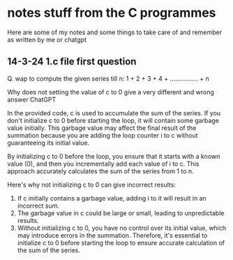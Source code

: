 # notes stuff from the C programmes

Here are some of my notes and some things to take care of and remember as written by me or chatgpt

## 14-3-24 1.c file first question

Q. wap to compute the given series till n: 1 + 2 + 3 + 4 +  ................ + n

Why does not setting the value of c to 0 give a very different and wrong answer
ChatGPT

In the provided code, c is used to accumulate the sum of the series. If you don't initialize c to 0 before starting the loop, it will contain some garbage value initially. This garbage value may affect the final result of the summation because you are adding the loop counter i to c without guaranteeing its initial value.

By initializing c to 0 before the loop, you ensure that it starts with a known value (0), and then you incrementally add each value of i to c. This approach accurately calculates the sum of the series from 1 to n.

Here's why not initializing c to 0 can give incorrect results:

1. If c initially contains a garbage value, adding i to it will result in an incorrect sum.
2. The garbage value in c could be large or small, leading to unpredictable results.
3. Without initializing c to 0, you have no control over its initial value, which may introduce errors in the summation.
Therefore, it's essential to initialize c to 0 before starting the loop to ensure accurate calculation of the sum of the series.

